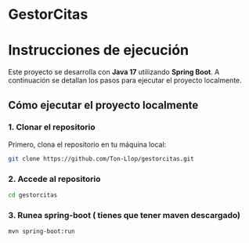 # GestorCitas
# Instrucciones de ejecución

Este proyecto se desarrolla con **Java 17** utilizando **Spring Boot**. A continuación se detallan los pasos para ejecutar el proyecto localmente.

##  Cómo ejecutar el proyecto localmente

### 1. Clonar el repositorio

Primero, clona el repositorio en tu máquina local:

```bash
git clone https://github.com/Ton-Llop/gestorcitas.git
```
### 2. Accede  al repositorio

```bash
cd gestorcitas
```
### 3. Runea spring-boot ( tienes que tener maven descargado)
```bash
mvn spring-boot:run
```